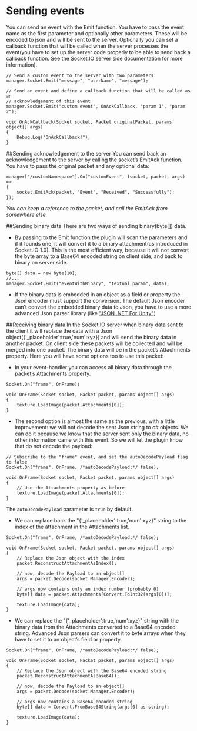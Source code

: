 # Sending events
You can send an event with the Emit function. You have to pass the event name as the first parameter and optionally other parameters. These will be encoded to json and will be sent to the server. Optionally you can set a callback function that will be called when the server processes the event(you have to set up the server code properly to be able to send back a callback function. See the Socket.IO server side documentation for more information).

```language-csharp
// Send a custom event to the server with two parameters
manager.Socket.Emit("message", "userName", "message");

// Send an event and define a callback function that will be called as an
// acknowledgement of this event
manager.Socket.Emit("custom event", OnAckCallback, "param 1", "param 2");

void OnAckCallback(Socket socket, Packet originalPacket, params object[] args)
{
	Debug.Log("OnAckCallback!");
}
```

##Sending acknowledgement to the server
You can send back an acknowledgement to the server by calling the socket’s EmitAck function. You have to pass the original packet and any optional data:

```language-csharp
manager["/customNamespace"].On("customEvent", (socket, packet, args) =>
{
	socket.EmitAck(packet, "Event", "Received", "Successfully");
});
```

*You can keep a reference to the packet, and call the EmitAck from somewhere else.*

##Sending binary data
There are two ways of sending binary(byte[]) data.

- By passing to the Emit function the plugin will scan the parameters and if it founds one, it will convert it to a binary attachment(as introduced in Socket.IO 1.0). This is the most efficient way, because it will not convert the byte array to a Base64 encoded string on client side, and back to binary on server side.

```language-csharp
byte[] data = new byte[10];
//...
manager.Socket.Emit("eventWithBinary", "textual param", data);
```

- If the binary data is embedded in an object as a field or property the Json encoder must support the conversion. The default Json encoder can’t convert the embedded binary data to Json, you have to use a more advanced Json parser library (like ["JSON .NET For Unity"](https://assetstore.unity.com/packages/tools/input-management/json-net-for-unity-11347?aid=1101lfX8E))

##Receiving binary data
In the Socket.IO server when binary data sent to the client it will replace the data with a Json object({'_placeholder':true,'num':xyz}) and will send the binary data in another packet. On client side these packets will be collected and will be merged into one packet. The binary data will be in the packet’s Attachments property.
Here you will have some options too to use this packet:

- In your event-handler you can access all binary data through the packet’s Attachments property.

```language-csharp
Socket.On("frame", OnFrame);

void OnFrame(Socket socket, Packet packet, params object[] args)
{
	texture.LoadImage(packet.Attachments[0]);
}
```

- The second option is almost the same as the previous, with a little improvement: we will not decode the sent Json string to c# objects. We can do it because we know that the server sent only the binary data, no other information came with this event. So we will let the plugin know that do not decode the payload:

```language-csharp
// Subscribe to the "frame" event, and set the autoDecodePayload flag to false
Socket.On("frame", OnFrame, /*autoDecodePayload:*/ false);

void OnFrame(Socket socket, Packet packet, params object[] args)
{
	// Use the Attachments property as before
	texture.LoadImage(packet.Attachments[0]);
}
```

The `autoDecodePayload` parameter is `true` by default.

- We can replace back the "{'_placeholder':true,'num':xyz}" string to the index of the attachment in the Attachments list.

```language-csharp
Socket.On("frame", OnFrame, /*autoDecodePayload:*/ false);

void OnFrame(Socket socket, Packet packet, params object[] args)
{
	// Replace the Json object with the index
	packet.ReconstructAttachmentAsIndex();

	// now, decode the Payload to an object[]
	args = packet.Decode(socket.Manager.Encoder);

	// args now contains only an index number (probably 0)
	byte[] data = packet.Attachments[Convert.ToInt32(args[0])];

	texture.LoadImage(data);
}
```

- We can replace the "{'_placeholder':true,'num':xyz}" string with the binary data from the Attachments converted to a Base64 encoded string. Advanced Json parsers can convert it to byte arrays when they have to set it to an object’s field or property.

```language-csharp
Socket.On("frame", OnFrame, /*autoDecodePayload:*/ false);

void OnFrame(Socket socket, Packet packet, params object[] args)
{
	// Replace the Json object with the Base64 encoded string
	packet.ReconstructAttachmentAsBase64();

	// now, decode the Payload to an object[]
	args = packet.Decode(socket.Manager.Encoder);

	// args now contains a Base64 encoded string
	byte[] data = Convert.FromBase64String(args[0] as string);

	texture.LoadImage(data);
}
```